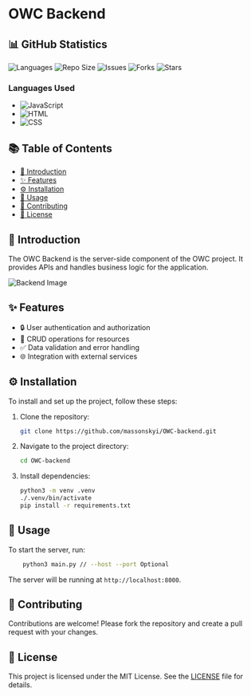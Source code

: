 # OWC Backend
## 📊 GitHub Statistics

![Languages](https://img.shields.io/github/languages/top/massonskyi/OWC-backend)
![Repo Size](https://img.shields.io/github/repo-size/massonskyi/OWC-backend)
![Issues](https://img.shields.io/github/issues/massonskyi/OWC-backend)
![Forks](https://img.shields.io/github/forks/massonskyi/OWC-backend)
![Stars](https://img.shields.io/github/stars/massonskyi/OWC-backend)

### Languages Used
- ![JavaScript](https://img.shields.io/badge/Python-70%25-yellow)
- ![HTML](https://img.shields.io/badge/RUST-20%25-orange)
- ![CSS](https://img.shields.io/badge/C++-10%25-blue)

## 📚 Table of Contents
- [📖 Introduction](#introduction)
- [✨ Features](#features)
- [⚙️ Installation](#installation)
- [🚀 Usage](#usage)
- [🤝 Contributing](#contributing)
- [📜 License](#license)

## 📖 Introduction
The OWC Backend is the server-side component of the OWC project. It provides APIs and handles business logic for the application.

![Backend Image](https://via.placeholder.com/800x400.png?text=OWC+Backend)

## ✨ Features
- 🔒 User authentication and authorization
- 📝 CRUD operations for resources
- ✅ Data validation and error handling
- 🌐 Integration with external services

## ⚙️ Installation
To install and set up the project, follow these steps:

1. Clone the repository:
    ```sh
    git clone https://github.com/massonskyi/OWC-backend.git
    ```
2. Navigate to the project directory:
    ```sh
    cd OWC-backend
    ```
3. Install dependencies:
    ```sh
    python3 -m venv .venv
    ./.venv/bin/activate
    pip install -r requirements.txt
    ```

## 🚀 Usage
To start the server, run:
```sh
    python3 main.py // --host --port Optional
```
The server will be running at `http://localhost:8000`.

## 🤝 Contributing
Contributions are welcome! Please fork the repository and create a pull request with your changes.

## 📜 License
This project is licensed under the MIT License. See the [LICENSE](LICENSE) file for details.
